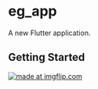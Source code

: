 # eg_app

A new Flutter application.

## Getting Started

<a href="https://imgflip.com/gif/35kmey"><img src="https://i.imgflip.com/35kmey.gif" title="made at imgflip.com"/></a>
